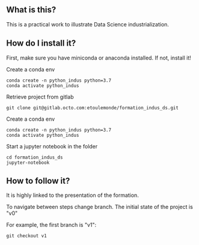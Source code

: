 What is this?
-------------

This is a practical work to illustrate Data Science industrialization.

How do I install it?
-------------------
First, make sure you have miniconda or anaconda installed. If not, install it!

Create a conda env
```
conda create -n python_indus python=3.7
conda activate python_indus
```

Retrieve project from gitlab
```
git clone git@gitlab.octo.com:etoulemonde/formation_indus_ds.git
```

Create a conda env
```
conda create -n python_indus python=3.7
conda activate python_indus
```

Start a jupyter notebook in the folder
```
cd formation_indus_ds
jupyter-notebook
```

How to follow it?
------------------

It is highly linked to the presentation of the formation.

To navigate between steps change branch. The initial state of the project is "v0"

For example, the first branch is "v1":
```
git checkout v1
```
